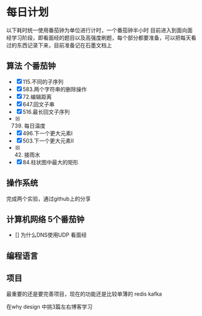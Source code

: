 # 每日计划
以下耗时统一使用番茄钟为单位进行计时，一个番茄钟半小时
目前进入到面向面经学习阶段，即看面经的题目以及高强度刷题，每个部分都要准备，可以把每天看过的东西记录下来，目前准备记在石墨文档上
## 算法 个番茄钟
- [x] 115.不同的子序列
- [x] 583.两个字符串的删除操作
- [x] 72.编辑距离
- [x] 647.回文子串
- [x] 516.最长回文子序列
- [x] 739. 每日温度
- [x] 496.下一个更大元素I
- [x] 503.下一个更大元素II
- [x] 42. 接雨水
- [x] 84.柱状图中最大的矩形
## 操作系统 
完成两个实验，通过github上的分享
## 计算机网络 5个番茄钟    
- [] 为什么DNS使用UDP
看面经
## 编程语言 


## 项目 
最重要的还是要完善项目，现在的功能还是比较单薄的
redis
kafka

在why design 中挑3篇左右博客学习